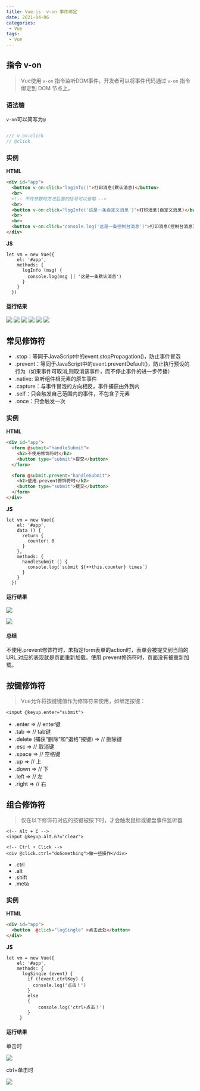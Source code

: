 ```yaml
---
title: Vue.js  v-on 事件绑定
date: 2021-04-06
categories:
 - Vue
tags:
 - Vue
---
```


## 指令 v-on

>Vue使用 `v-on` 指令监听DOM事件，开发者可以将事件代码通过 `v-on` 指令绑定到 DOM 节点上。

### 语法糖

`v-on`可以简写为`@`

```js

/// v-on:click 
// @click

```


### 实例

**HTML**
```HTML
<div id="app">
  <button v-on:click="logInfo()">打印消息(默认消息)</button>
  <br>
  <!-- 不传参数时方法后面的括号可以省略 -->
  <br>
  <button v-on:click="logInfo('这是一条自定义消息')">打印消息(自定义消息)</button>
  <br>
  <br>
  <button v-on:click="console.log('这是一条控制台消息')">打印消息(控制台消息)</button>
</div>
```
**JS**
```JS
let vm = new Vue({
    el: '#app',
    methods: {
      logInfo (msg) {
        console.log(msg || '这是一条默认消息') 
      }
    }
  })
```
#### 运行结果
![](https://i.loli.net/2021/05/28/CmGL1OydNUJQRcS.png)
![](https://i.loli.net/2021/05/28/AWZQKU4dCX19Vls.png)
![](https://i.loli.net/2021/05/28/oFiwIsOSDYHPCn9.png)
![](https://i.loli.net/2021/05/28/iDO2nW8HTEFgUxp.png)
![](https://i.loli.net/2021/05/28/q6ZTbvfRuxenNVt.png)
![](https://i.loli.net/2021/05/28/peZkUbHN6WTB4M1.png)




## 常见修饰符
* .stop：等同于JavaScript中的event.stopPropagation()，防止事件冒泡
* .prevent：等同于JavaScript中的event.preventDefault()，防止执行预设的行为（如果事件可取消,则取消该事件，而不停止事件的进一步传播）
* .native: 监听组件根元素的原生事件
* .capture：与事件冒泡的方向相反，事件捕获由外到内
* .self：只会触发自己范围内的事件，不包含子元素
* .once：只会触发一次
  

### 实例

**HTML**
```HTML
<div id="app">
  <form @submit="handleSubmit">
    <h2>不使用修饰符时</h2>
    <button type="submit">提交</button>
  </form>

  <form @submit.prevent="handleSubmit">
    <h2>使用.prevent修饰符时</h2>
    <button type="submit">提交</button>
  </form> 
</div>
```
**JS**
```JS
let vm = new Vue({
    el: '#app',
    data () {
      return {
        counter: 0
      }
    },
    methods: {
      handleSubmit () {
        console.log(`submit ${++this.counter} times`)
      }
    }
  })
```
#### 运行结果

![](https://i.loli.net/2021/05/28/3QLHX7GOfNlZbry.png)

![](https://i.loli.net/2021/05/28/oYlLamH58UnpcSZ.png)

#### 总结
不使用.prevent修饰符时，未指定form表单的action时，表单会被提交到当前的URL,对应的表现就是页面重新加载。使用.prevent修饰符时，页面没有被重新加载。

## 按键修饰符

>Vue允许将按键键值作为修饰符来使用，如绑定按键：


```
<input @keyup.enter="submit">
```

* .enter => // enter键
* .tab => // tab键
* .delete (捕获“删除”和“退格”按键) => // 删除键
* .esc => // 取消键
* .space => // 空格键
* .up => // 上
* .down => // 下
* .left => // 左
* .right => // 右

## 组合修饰符
>仅在以下修饰符对应的按键被按下时，才会触发鼠标或键盘事件监听器

```
<!-- Alt + C -->
<input @keyup.alt.67="clear">

<!-- Ctrl + Click -->
<div @click.ctrl="doSomething">做一些操作</div>
```

* .ctrl
* .alt
* .shift
* .meta

### 实例

**HTML**
```HTML
<div id="app">
  <button  @click="logSingle" >点击此处</button>
</div>
```
**JS**
```JS
let vm = new Vue({
    el: '#app',
    methods: {
      logSingle (event) {
        if (!event.ctrlKey) {
          console.log('点击！')
        } 
		else
		{
			console.log('ctrl+点击！')
		}
     }
```
#### 运行结果
单击时

![](https://i.loli.net/2021/05/28/5lQuq9fYn1FBeJc.png)

ctrl+单击时

![](https://i.loli.net/2021/05/28/hkbi9KOSMfXwGxZ.png)
